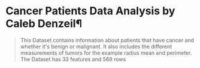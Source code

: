 # Cancer Patients Data Analysis by Caleb Denzeil¶
> This Dataset contains information about patients that have cancer and whether it's benign or malignant. It also includes the different measurements of tumors for the example radius mean and perimeter.
> The Dataset has 33 features and 569 rows